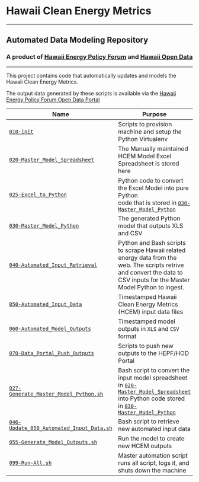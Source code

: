 # Hawaii Clean Energy Metrics
---
## Automated Data Modeling Repository  
### A product of [Hawaii Energy Policy Forum](http://www.hawaiienergypolicy.hawaii.edu) and [Hawaii Open Data](http://hawaiiopendata.com)

---
This project contains code that automatically updates and models the Hawaii Clean Energy Metrics.

The output data generated by these scripts is available via the [Hawaii Energy Policy Forum Open Data Portal](https://energy.hawaiiopendata.org)

|Name|Purpose|
|----|-------|
|[`010-init`](010-init)|Scripts to provision machine and setup the Python Virtualenv|
|[`020-Master_Model_Spreadsheet`](020-Master_Model_Spreadsheet)|The Manually maintained HCEM Model Excel Spreadsheet is stored here |
|[`025-Excel_to_Python`](025-Excel_to_Python)|Python code to convert the Excel Model into pure Python<br> code that is stored in [`030-Master_Model_Python`](030-Master_Model_Python)|
|[`030-Master_Model_Python`](030-Master_Model_Python)|The generated Python model that outputs XLS and CSV|
|[`040-Automated_Input_Retrieval`](040-Automated_Input_Retrieval)|Python and Bash scripts to scrape Hawaii related energy data from the web.  The scripts retrive and convert the data to CSV inputs for the Master Model Python to ingest.|
|[`050-Automated_Input_Data`](050-Automated_Input_Data)|Timestamped Hawaii Clean Energy Metrics (HCEM) input data files |
|[`060-Automated_Model_Outputs`](060-Automated_Model_Outputs)|Timestamped model outputs in `XLS` and `CSV` format|
|[`070-Data_Portal_Push_Outputs`](070-Data_Portal_Push_Outputs)|Scripts to push new outputs to the HEPF/HOD Portal|
|[`027-Generate_Master_Model_Python.sh`](027-Generate_Master_Model-Python.sh)|Bash script to convert the input model spreadsheet in [`020-Master_Model_Spreadsheet`](020-Master_Model_Spreadsheet) into Python code stored in [`030-Master_Model_Python`](030-Master-Model_Python)|
|[`046-Update_050_Automated_Input_Data.sh`](046-Update_050_Automated_Input_Data.sh)|Bash script to retrieve new automated input data|
|[`055-Generate_Model_Outputs.sh`](055-Generate_Model_Outputs.sh)|Run the model to create new HCEM outputs|
|[`099-Run-All.sh`](099-Run-All.sh)|Master automation script runs all script, logs it, and shuts down the machine|
